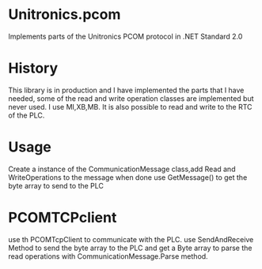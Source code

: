 # Unitronics.pcom
Implements parts of the Unitronics PCOM protocol in .NET Standard 2.0

# History
This library is in production and I have implemented the parts that I have needed, some of the read and write operation classes are implemented but never used. I use MI,XB,MB. It is also possible to read and write to the RTC of the PLC.

# Usage
Create a instance of the CommunicationMessage class,add Read and WriteOperations to the message
when done use GetMessage() to get the byte array to send to the PLC


# PCOMTCPclient
use th PCOMTcpClient to communicate with the PLC.
use SendAndReceive Method to send the byte array to the PLC and get a Byte array to parse the read operations with CommunicationMessage.Parse method.
